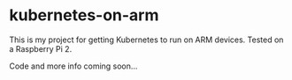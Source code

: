# kubernetes-on-arm
This is my project for getting Kubernetes to run on ARM devices. Tested on a Raspberry Pi 2.

Code and more info coming soon...
